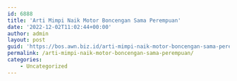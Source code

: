 ```yaml
---
id: 6888
title: 'Arti Mimpi Naik Motor Boncengan Sama Perempuan'
date: '2022-12-02T11:02:44+00:00'
author: admin
layout: post
guid: 'https://bos.awn.biz.id/arti-mimpi-naik-motor-boncengan-sama-perempuan/'
permalink: /arti-mimpi-naik-motor-boncengan-sama-perempuan/
categories:
    - Uncategorized
---
```



